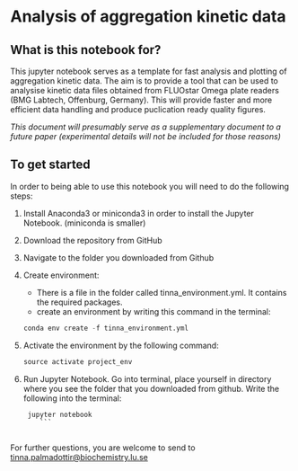 # Analysis of aggregation kinetic data

## What is this notebook for?

This jupyter notebook serves as a template for fast analysis and plotting of aggregation kinetic data. The aim is to provide a tool that can be used to analysise kinetic data files obtained from FLUOstar Omega plate readers (BMG Labtech, Offenburg, Germany). This will provide faster and more efficient data handling and produce puclication ready quality figures.

*This document will presumably serve as a supplementary document to a future paper (experimental details will not be included for those reasons)*

## To get started

In order to being able to use this notebook you will need to do the following steps:

1. Install Anaconda3 or miniconda3 in order to install the Jupyter Notebook. (miniconda is smaller)


2. Download the repository from GitHub


3. Navigate to the folder you downloaded from Github


4. Create environment:

    - There is a file in the folder called tinna_environment.yml. It contains the required packages.
    - create an environment by writing this command in the terminal:
    
    ```.py
    conda env create -f tinna_environment.yml
    ```

5. Activate the environment by the following command:
    ```.py
    source activate project_env
    ```

6. Run Jupyter Notebook. Go into terminal, place yourself in directory where you see the folder that you downloaded from github. Write the following into the terminal:
    ```.py
     jupyter notebook
        ```



For further questions, you are welcome to send to tinna.palmadottir@biochemistry.lu.se


```python

```
